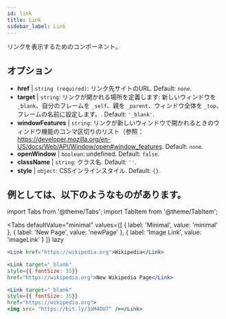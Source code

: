 ```yaml
---
id: link
title: Link
sidebar_label: Link
---
```


リンクを表示するためのコンポーネント。

## オプション

* __href__ | `string (required)`: リンク先サイトのURL. Default: `none`.
* __target__ | `string`: リンクが開かれる場所を定義します: 新しいウィンドウを `_blank`、自分のフレームを `_self`、親を `_parent`、ウィンドウ全体を `_top`、フレームの名前に設定します。. Default: `'_blank'`.
* __windowFeatures__ | `string`: リンクが新しいウィンドウで開かれるときのウィンドウ機能のコンマ区切りのリスト（参照：https://developer.mozilla.org/en-US/docs/Web/API/Window/open#window_features. Default: `none`.
* __openWindow__ | `boolean`: undefined. Default: `false`.
* __className__ | `string`: クラス名. Default: `''`.
* __style__ | `object`: CSSインラインスタイル. Default: `{}`.


## 例としては、以下のようなものがあります。

import Tabs from '@theme/Tabs';
import TabItem from '@theme/TabItem';

<Tabs
    defaultValue="minimal"
    values={[
        { label: 'Minimal', value: 'minimal' },
        { label: 'New Page', value: 'newPage' },
        { label: 'Image Link', value: 'imageLink' }
    ]}
    lazy
>
<TabItem value="minimal">

```jsx live
<Link href="https://wikipedia.org">Wikipedia</Link>
```

</TabItem>

<TabItem value="newPage">

```jsx live
<Link target="_blank" 
style={{ fontSize: 35}}
href="https://wikipedia.org">New Wikipedia Page</Link>
```
</TabItem>

<TabItem value="imageLink">

```jsx live
<Link target="_blank" 
style={{ fontSize: 35}}
href="https://wikipedia.org">
<img src= "https://bit.ly/3aM4OU7" /></Link>
```

</TabItem>

</Tabs>
